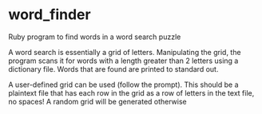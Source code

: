 word_finder
===========

Ruby program to find words in a word search puzzle

A word search is essentially a grid of letters. Manipulating the grid, the program scans it for words with
a length greater than 2 letters using a dictionary file. Words that are found are printed to standard out.

A user-defined grid can be used (follow the prompt). This should be a plaintext file that has
each row in the grid as a row of letters in the text file, no spaces!
A random grid will be generated otherwise
